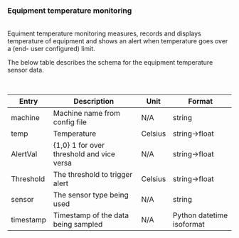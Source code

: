 ### Equipment temperature monitoring 

<br/>
Equiment temperature monitoring measures, records and displays temperature of equipment and shows an alert when temperature goes over a (end- user configured) limit.

The below table describes the schema for the equipment temperature sensor data.

<br/>

|     Entry        |     Description                                  |     Unit        |     Format                       |
|------------------|--------------------------------------------------|-----------------|----------------------------------|
|     machine      |     Machine name from config file                |     N/A         |     string                       |
|     temp         |     Temperature                                  |     Celsius     |     string->float                |
|     AlertVal     |     {1,0} 1 for over threshold and vice versa    |     N/A         |     string->float                |
|     Threshold    |     The threshold to trigger alert               |     Celsius     |     string->float                |
|     sensor       |     The sensor type being used                   |     N/A         |     string                       |
|     timestamp    |     Timestamp of the data being sampled          |     N/A         |     Python datetime isoformat    |